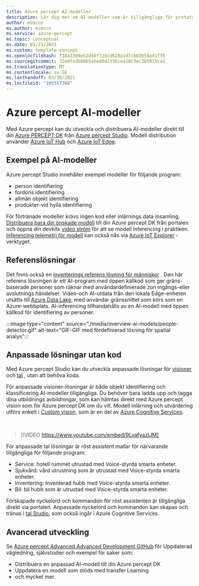 ```yaml
---
title: Azure percept AI-modeller
description: Lär dig mer om AI-modeller som är tillgängliga för prototyper och distribution
author: mimcco
ms.author: mimcco
ms.service: azure-percept
ms.topic: conceptual
ms.date: 03/23/2021
ms.custom: template-concept
ms.openlocfilehash: f10a330de52d40f728cd628a1d7cb83b54ad1ff6
ms.sourcegitcommit: 32e0fedb80b5a5ed0d2336cea18c3ec3b5015ca1
ms.translationtype: MT
ms.contentlocale: sv-SE
ms.lasthandoff: 03/30/2021
ms.locfileid: "105557368"
---
```

# <a name="azure-percept-ai-models"></a>Azure percept AI-modeller

Med Azure percept kan du utveckla och distribuera AI-modeller direkt till din [Azure PERCEPT DK](./overview-azure-percept-dk.md) från [Azure percept Studio](https://go.microsoft.com/fwlink/?linkid=2135819). Modell distribution använder [Azure IoT Hub](https://azure.microsoft.com/services/iot-hub/) och [Azure IoT Edge](https://azure.microsoft.com/services/iot-edge/#iotedge-overview).

## <a name="sample-ai-models"></a>Exempel på AI-modeller

Azure percept Studio innehåller exempel modeller för följande program:

- person identifiering
- fordons identifiering
- allmän objekt identifiering
- produkter-vid hylla identifiering

För förtränade modeller krävs ingen kod eller inlärnings data insamling. [Distribuera bara din önskade modell](./how-to-deploy-model.md) till din Azure percept DK från portalen och öppna din devkits [video ström](./how-to-view-video-stream.md) för att se modell inferencing i praktiken. [Inferencing telemetri för modell](./how-to-view-telemetry.md) kan också nås via [Azure IoT Explorer](https://github.com/Azure/azure-iot-explorer/releases) -verktyget.

## <a name="reference-solutions"></a>Referenslösningar

Det finns också en [inventerings referens lösning för människor](https://github.com/microsoft/Azure-Percept-Reference-Solutions/tree/main/people-detection-app) . Den här referens lösningen är ett AI-program med öppen källkod som ger gräns-baserade personer som räknar med användardefinierade zon ingångs-eller avslutnings händelser. Video-och AI-utdata från den lokala Edge-enheten utsätts till [Azure Data Lake](https://azure.microsoft.com/solutions/data-lake/), med användar gränssnittet som körs som en Azure-webbplats. AI-inferencing tillhandahålls av en AI-modell med öppen källkod för identifiering av personer.

:::image type="content" source="./media/overview-ai-models/people-detector.gif" alt-text="GIF-GIF med fördefinierad lösning för spatial analys":::

## <a name="custom-no-code-solutions"></a>Anpassade lösningar utan kod

Med Azure percept Studio kan du utveckla anpassade lösningar för [visioner](./tutorial-nocode-vision.md) och [tal](./tutorial-no-code-speech.md) , utan att behöva koda.

För anpassade visioner-lösningar är både objekt identifiering och klassificering AI-modeller tillgängliga. Du behöver bara ladda upp och tagga dina utbildnings avbildningar, som kan hämtas direkt med Azure percept vision som för Azure percept DK om du vill. Modell inlärning och utvärdering utförs enkelt i [Custom vision](https://www.customvision.ai/), som är en del av [Azure Cognitive Services](https://azure.microsoft.com/services/cognitive-services/#overview).

</br>

> [!VIDEO https://www.youtube.com/embed/9LvafyazlJM]

För anpassade tal lösningar är röst assistent mallar för närvarande tillgängliga för följande program:

- Service: hotell rummet utrustad med Voice-styrda smarta enheter.
- Sjukvård: vård utrustning som är utrustad med Voice-styrda smarta enheter.
- Inventering: Inventerad hubb med Voice-styrda smarta enheter.
- Bil: bil hubb som är utrustad med Voice-styrda smarta enheter.

Förskapade nyckelord och kommandon för röst assistenten är tillgängliga direkt via portalen. Anpassade nyckelord och kommandon kan skapas och tränas i [tal Studio](https://speech.microsoft.com/), som också ingår i Azure Cognitive Services.

## <a name="advanced-development"></a>Avancerad utveckling

Se [Azure percept Advanced Advanced Development GitHub](https://github.com/microsoft/azure-percept-advanced-development) för Uppdaterad vägledning, självstudier och exempel för saker som:

- Distribuera en anpassad AI-modell till din Azure percept DK
- Uppdatera en modell som stöds med transfer Learning
- och mycket mer.
